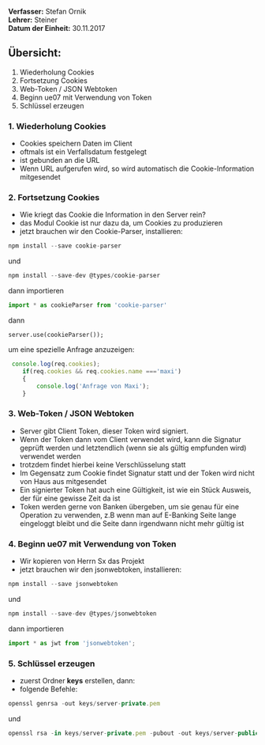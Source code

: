 **Verfasser:** Stefan Ornik   
**Lehrer:** Steiner   
**Datum der Einheit:** 30.11.2017
   
## Übersicht: 

1. Wiederholung Cookies
2. Fortsetzung Cookies
3. Web-Token / JSON Webtoken
4. Beginn ue07 mit Verwendung von Token
5. Schlüssel erzeugen

### 1. Wiederholung Cookies
- Cookies speichern Daten im Client
- oftmals ist ein Verfallsdatum festgelegt
- ist gebunden an die URL
- Wenn URL aufgerufen wird, so wird automatisch die Cookie-Information mitgesendet

### 2. Fortsetzung Cookies
- Wie kriegt das Cookie die Information in den Server rein?
- das Modul Cookie ist nur dazu da, um Cookies zu produzieren
- jetzt brauchen wir den Cookie-Parser, installieren:
```javascript
npm install --save cookie-parser
```
und
```javascript
npm install --save-dev @types/cookie-parser
```
dann importieren
```javascript
import * as cookieParser from 'cookie-parser'
```
dann
```javascrpit
server.use(cookieParser());
```
um eine spezielle Anfrage anzuzeigen:
```javascript
 console.log(req.cookies);
    if(req.cookies && req.cookies.name ==='maxi')
    {
        console.log('Anfrage von Maxi');
    }
```
### 3. Web-Token / JSON Webtoken
- Server gibt Client Token, dieser Token wird signiert.
- Wenn der Token dann vom Client verwendet wird, kann die Signatur geprüft werden und letztendlich (wenn sie als gültig empfunden wird) verwendet werden
- trotzdem findet hierbei keine Verschlüsselung statt
- Im Gegensatz zum Cookie findet Signatur statt und der Token wird nicht von Haus aus mitgesendet
- Ein signierter Token hat auch eine Gültigkeit, ist wie ein Stück Ausweis, der für eine gewisse Zeit da ist
- Token werden gerne von Banken übergeben, um sie genau für eine Operation zu verwenden, z.B wenn man auf E-Banking Seite lange eingeloggt bleibt und die Seite dann irgendwann nicht mehr gültig ist

### 4. Beginn ue07 mit Verwendung von Token
- Wir kopieren von Herrn Sx das Projekt
- jetzt brauchen wir den jsonwebtoken, installieren:
```javascript
npm install --save jsonwebtoken
```
und
```javascript
npm install --save-dev @types/jsonwebtoken
```
dann importieren
```javascript
import * as jwt from 'jsonwebtoken';
```

### 5. Schlüssel erzeugen
- zuerst Ordner **keys** erstellen, dann:
- folgende Befehle:
```javascript
openssl genrsa -out keys/server-private.pem
```
und
```javascript
openssl rsa -in keys/server-private.pem -pubout -out keys/server-public.pem
```
